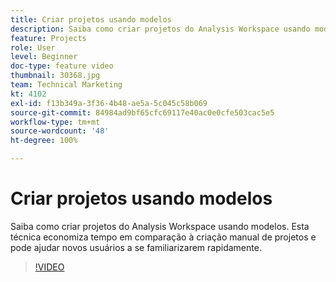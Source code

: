 ```yaml
---
title: Criar projetos usando modelos
description: Saiba como criar projetos do Analysis Workspace usando modelos
feature: Projects
role: User
level: Beginner
doc-type: feature video
thumbnail: 30368.jpg
team: Technical Marketing
kt: 4102
exl-id: f13b349a-3f36-4b48-ae5a-5c045c58b069
source-git-commit: 84984ad9bf65cfc69117e40ac0e0cfe503cac5e5
workflow-type: tm+mt
source-wordcount: '48'
ht-degree: 100%

---
```


# Criar projetos usando modelos

Saiba como criar projetos do Analysis Workspace usando modelos. Esta técnica economiza tempo em comparação à criação manual de projetos e pode ajudar novos usuários a se familiarizarem rapidamente.

>[!VIDEO](https://video.tv.adobe.com/v/30368/?quality=12&learn=on)
